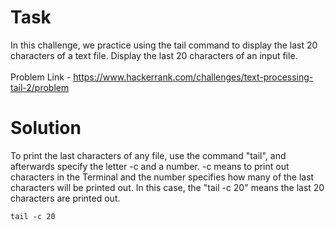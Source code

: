 # Task
In this challenge, we practice using the tail command to display the last 20 characters of a text file. Display the last 20 characters of an input file. <br>
<br>
Problem Link - https://www.hackerrank.com/challenges/text-processing-tail-2/problem

# Solution
To print the last characters of any file, use the command "tail", and afterwards specify the letter -c and a number. -c means to print out characters in the Terminal and the number specifies how many of the last characters will be printed out. In this case, the "tail -c 20" means the last 20 characters are printed out.
```
tail -c 20
```
